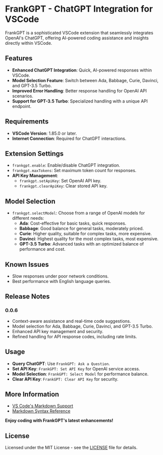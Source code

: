 # FrankGPT - ChatGPT Integration for VSCode

FrankGPT is a sophisticated VSCode extension that seamlessly integrates OpenAI's ChatGPT, offering AI-powered coding assistance and insights directly within VSCode.

## Features

- **Enhanced ChatGPT Integration**: Quick, AI-powered responses within VSCode.
- **Model Selection Feature**: Switch between Ada, Babbage, Curie, Davinci, and GPT-3.5 Turbo.
- **Improved Error Handling**: Better response handling for OpenAI API scenarios.
- **Support for GPT-3.5 Turbo**: Specialized handling with a unique API endpoint.

## Requirements

- **VSCode Version**: 1.85.0 or later.
- **Internet Connection**: Required for ChatGPT interactions.

## Extension Settings

- `frankgpt.enable`: Enable/disable ChatGPT integration.
- `frankgpt.maxTokens`: Set maximum token count for responses.
- **API Key Management**:
  - `frankgpt.setApiKey`: Set OpenAI API key.
  - `frankgpt.clearApiKey`: Clear stored API key.

## Model Selection
- `frankgpt.selectModel`: Choose from a range of OpenAI models for different needs:
  - **Ada**: Cost-effective for basic tasks, quick responses.
  - **Babbage**: Good balance for general tasks, moderately priced.
  - **Curie**: Higher quality, suitable for complex tasks, more expensive.
  - **Davinci**: Highest quality for the most complex tasks, most expensive.
  - **GPT-3.5 Turbo**: Advanced tasks with an optimized balance of performance and cost.

## Known Issues

- Slow responses under poor network conditions.
- Best performance with English language queries.

## Release Notes

### 0.0.6
- Context-aware assistance and real-time code suggestions.
- Model selection for Ada, Babbage, Curie, Davinci, and GPT-3.5 Turbo.
- Enhanced API key management and security.
- Refined handling for API response codes, including rate limits.

## Usage

- **Query ChatGPT**: Use `FrankGPT: Ask a Question`.
- **Set API Key**: `FrankGPT: Set API Key` for OpenAI service access.
- **Model Selection**: `FrankGPT: Select Model` for performance balance.
- **Clear API Key**: `FrankGPT: Clear API Key` for security.

## More Information

- [VS Code's Markdown Support](http://code.visualstudio.com/docs/languages/markdown)
- [Markdown Syntax Reference](https://help.github.com/articles/markdown-basics/)

**Enjoy coding with FrankGPT's latest enhancements!**

## License

Licensed under the MIT License - see the [LICENSE](LICENSE) file for details.
